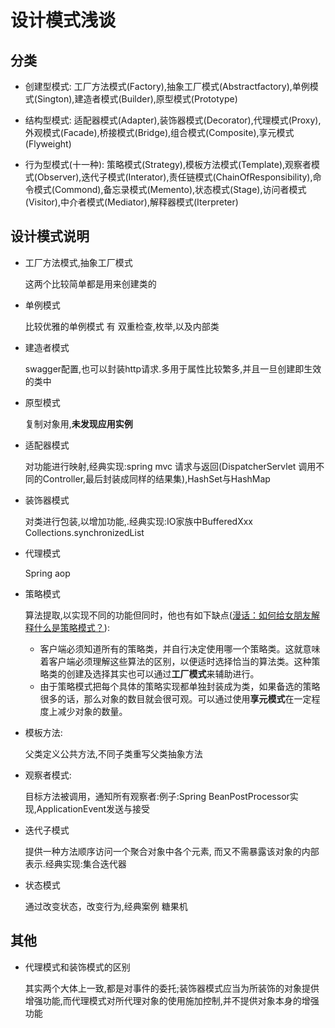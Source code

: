 # 设计模式浅谈

## 分类

* 创建型模式:
    工厂方法模式(Factory),抽象工厂模式(Abstractfactory),单例模式(Sington),建造者模式(Builder),原型模式(Prototype)
	
* 结构型模式:
    适配器模式(Adapter),装饰器模式(Decorator),代理模式(Proxy),外观模式(Facade),桥接模式(Bridge),组合模式(Composite),享元模式(Flyweight)
    
* 行为型模式(十一种):
    策略模式(Strategy),模板方法模式(Template),观察者模式(Observer),迭代子模式(Interator),责任链模式(ChainOfResponsibility),命令模式(Commond),备忘录模式(Memento),状态模式(Stage),访问者模式(Visitor),中介者模式(Mediator),解释器模式(Iterpreter)

## 设计模式说明

* 工厂方法模式,抽象工厂模式

  这两个比较简单都是用来创建类的

* 单例模式

  比较优雅的单例模式 有 双重检查,枚举,以及内部类

* 建造者模式

  swagger配置,也可以封装http请求.多用于属性比较繁多,并且一旦创建即生效的类中

* 原型模式

  复制对象用,**未发现应用实例**

* 适配器模式

  对功能进行映射,经典实现:spring mvc 请求与返回(DispatcherServlet 调用不同的Controller,最后封装成同样的结果集),HashSet与HashMap

* 装饰器模式

  对类进行包装,以增加功能,.经典实现:IO家族中BufferedXxx Collections.synchronizedList 

* 代理模式

  Spring aop

* 策略模式

  算法提取,以实现不同的功能但同时，他也有如下缺点([漫话：如何给女朋友解释什么是策略模式？](https://juejin.im/post/5cd8ef4d518825697c76c6e6)):

  - 客户端必须知道所有的策略类，并自行决定使用哪一个策略类。这就意味着客户端必须理解这些算法的区别，以便适时选择恰当的算法类。这种策略类的创建及选择其实也可以通过**工厂模式**来辅助进行。
  - 由于策略模式把每个具体的策略实现都单独封装成为类，如果备选的策略很多的话，那么对象的数目就会很可观。可以通过使用**享元模式**在一定程度上减少对象的数量。

* 模板方法:

  父类定义公共方法,不同子类重写父类抽象方法

* 观察者模式:

  目标方法被调用，通知所有观察者:例子:Spring BeanPostProcessor实现,ApplicationEvent发送与接受

* 迭代子模式

  提供一种方法顺序访问一个聚合对象中各个元素, 而又不需暴露该对象的内部表示.经典实现:集合迭代器

* 状态模式

  通过改变状态，改变行为,经典案例 糖果机

## 其他

* 代理模式和装饰模式的区别

  其实两个大体上一致,都是对事件的委托;装饰器模式应当为所装饰的对象提供增强功能,而代理模式对所代理对象的使用施加控制,并不提供对象本身的增强功能